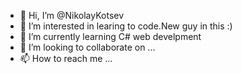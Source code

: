 - 👋 Hi, I’m @NikolayKotsev
- 👀 I’m interested in learing to code.New guy in this :) 
- 🌱 I’m currently learning C# web develpment
- 💞️ I’m looking to collaborate on ...
- 📫 How to reach me ...

<!---
NikolayKotsev/NikolayKotsev is a ✨ special ✨ repository because its `README.md` (this file) appears on your GitHub profile.
You can click the Preview link to take a look at your changes.
--->
